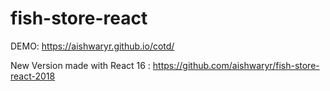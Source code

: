 # fish-store-react
DEMO: https://aishwaryr.github.io/cotd/

New Version made with React 16 : https://github.com/aishwaryr/fish-store-react-2018
